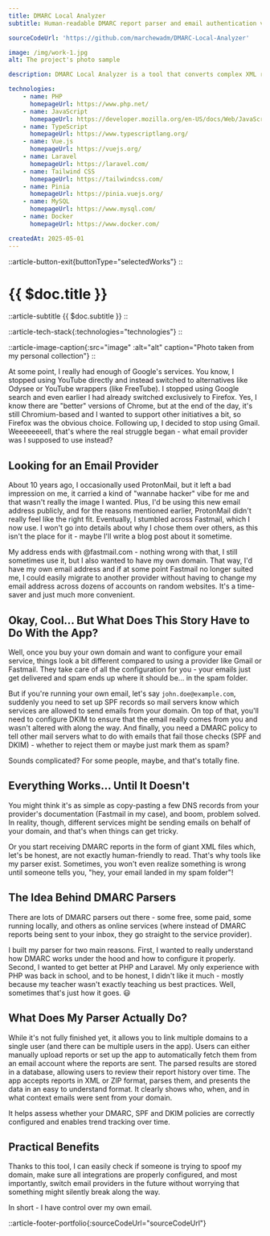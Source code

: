 ```yaml
---
title: DMARC Local Analyzer
subtitle: Human-readable DMARC report parser and email authentication validator.

sourceCodeUrl: 'https://github.com/marchewadm/DMARC-Local-Analyzer'

image: /img/work-1.jpg
alt: The project's photo sample

description: DMARC Local Analyzer is a tool that converts complex XML reports into clear, human-readable insights. It validates domain configurations including DMARC policies, DKIM, and SPF records to ensure compliance and improve deliverability. The application supports automatic periodic fetching and manual uploads, offers a demo mode without database storage, and enables historical report tracking for long-term monitoring.

technologies:
    - name: PHP
      homepageUrl: https://www.php.net/
    - name: JavaScript
      homepageUrl: https://developer.mozilla.org/en-US/docs/Web/JavaScript/
    - name: TypeScript
      homepageUrl: https://www.typescriptlang.org/
    - name: Vue.js
      homepageUrl: https://vuejs.org/
    - name: Laravel
      homepageUrl: https://laravel.com/
    - name: Tailwind CSS
      homepageUrl: https://tailwindcss.com/
    - name: Pinia
      homepageUrl: https://pinia.vuejs.org/
    - name: MySQL
      homepageUrl: https://www.mysql.com/
    - name: Docker
      homepageUrl: https://www.docker.com/

createdAt: 2025-05-01
---
```


::article-button-exit{buttonType="selectedWorks"}
::

# {{ $doc.title }}

::article-subtitle
{{ $doc.subtitle }}
::

::article-tech-stack{:technologies="technologies"}
::

::article-image-caption{:src="image" :alt="alt" caption="Photo taken from my personal collection"}
::

At some point, I really had enough of Google's services. You know, I stopped using YouTube directly and instead switched to alternatives like Odysee or YouTube wrappers (like FreeTube). I stopped using Google search and even earlier I had already switched exclusively to Firefox. Yes, I know there are "better" versions of Chrome, but at the end of the day, it's still Chromium-based and I wanted to support other initiatives a bit, so Firefox was the obvious choice. Following up, I decided to stop using Gmail. Weeeeeeeell, that's where the real struggle began - what email provider was I supposed to use instead?

## Looking for an Email Provider

About 10 years ago, I occasionally used ProtonMail, but it left a bad impression on me, it carried a kind of "wannabe hacker" vibe for me and that wasn't really the image I wanted. Plus, I'd be using this new email address publicly, and for the reasons mentioned earlier, ProtonMail didn't really feel like the right fit. Eventually, I stumbled across Fastmail, which I now use. I won't go into details about why I chose them over others, as this isn't the place for it - maybe I'll write a blog post about it sometime.

My address ends with @fastmail.com - nothing wrong with that, I still sometimes use it, but I also wanted to have my own domain. That way, I'd have my own email address and if at some point Fastmail no longer suited me, I could easily migrate to another provider without having to change my email address across dozens of accounts on random websites. It's a time-saver and just much more convenient.

## Okay, Cool... But What Does This Story Have to Do With the App?

Well, once you buy your own domain and want to configure your email service, things look a bit different compared to using a provider like Gmail or Fastmail. They take care of all the configuration for you - your emails just get delivered and spam ends up where it should be... in the spam folder.

But if you're running your own email, let's say `john.doe@example.com`, suddenly you need to set up SPF records so mail servers know which services are allowed to send emails from your domain. On top of that, you'll need to configure DKIM to ensure that the email really comes from you and wasn't altered with along the way. And finally, you need a DMARC policy to tell other mail servers what to do with emails that fail those checks (SPF and DKIM) - whether to reject them or maybe just mark them as spam?

Sounds complicated? For some people, maybe, and that's totally fine.

## Everything Works... Until It Doesn't

You might think it's as simple as copy-pasting a few DNS records from your provider's documentation (Fastmail in my case), and boom, problem solved. In reality, though, different services might be sending emails on behalf of your domain, and that's when things can get tricky.

Or you start receiving DMARC reports in the form of giant XML files which, let's be honest, are not exactly human-friendly to read. That's why tools like my parser exist. Sometimes, you won't even realize something is wrong until someone tells you, "hey, your email landed in my spam folder"!

## The Idea Behind DMARC Parsers

There are lots of DMARC parsers out there - some free, some paid, some running locally, and others as online services (where instead of DMARC reports being sent to your inbox, they go straight to the service provider).

I built my parser for two main reasons. First, I wanted to really understand how DMARC works under the hood and how to configure it properly. Second, I wanted to get better at PHP and Laravel. My only experience with PHP was back in school, and to be honest, I didn't like it much - mostly because my teacher wasn't exactly teaching us best practices. Well, sometimes that's just how it goes. :smiley:

## What Does My Parser Actually Do?

While it's not fully finished yet, it allows you to link multiple domains to a single user (and there can be multiple users in the app). Users can either manually upload reports or set up the app to automatically fetch them from an email account where the reports are sent. The parsed results are stored in a database, allowing users to review their report history over time. The app accepts reports in XML or ZIP format, parses them, and presents the data in an easy to understand format. It clearly shows who, when, and in what context emails were sent from your domain.

It helps assess whether your DMARC, SPF and DKIM policies are correctly configured and enables trend tracking over time.

## Practical Benefits

Thanks to this tool, I can easily check if someone is trying to spoof my domain, make sure all integrations are properly configured, and most importantly, switch email providers in the future without worrying that something might silently break along the way.

In short - I have control over my own email.

::article-footer-portfolio{:sourceCodeUrl="sourceCodeUrl"}